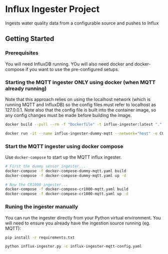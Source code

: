 # Influx Ingester Project

Ingests water quality data from a configurable source and pushes to Influx

## Getting Started

### Prerequisites

You will need InfluxDB running. YOu will also need docker and docker-compose if you want to use the pre-configured setups.

### Starting the MQTT ingester ONLY using docker (when MQTT already running)

Note that this approach relies on using the localhost network (which is running MQTT and InfluxDB) so the config files must refer to localhost as 127.0.0.1. Note also that the config file is built into the container image, so any config changes must be made before building the image.

```bash
docker build --pull --rm -f "Dockerfile" -t influx-ingester:latest "."

docker run -it --name influx-ingester-dummy-mqtt --network="host" -e CONFIG_FILE="./influx-ingester-dummy-mqtt-config.yaml" influx-ingester:latest
```

### Start the MQTT ingester using docker compose

Use ```docker-compose``` to start up the MQTT influx ingester.

```bash
# First the dummy sensor ingester...
docker-compose -f docker-compose-dummy-mqtt.yaml build
docker-compose -f docker-compose-dummy-mqtt.yaml up -d

# Now the CR1000 ingester...
docker-compose -f docker-compose-cr1000-mqtt.yaml build
docker-compose -f docker-compose-cr1000-mqtt.yaml up -d
```

### Runing the ingester manually

You can run the ingester directly from your Python virtual environment. You will need to ensure you already have the ingestion source running (eg. MQTT):

```bash
pip install -r requirements.txt

python influx-ingester.py -c influx-ingester-mqtt-config.yaml
```
